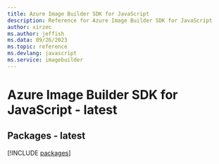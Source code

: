 ```yaml
---
title: Azure Image Builder SDK for JavaScript
description: Reference for Azure Image Builder SDK for JavaScript
author: xirzec
ms.author: jeffish
ms.data: 09/26/2023
ms.topic: reference
ms.devlang: javascript
ms.service: imagebuilder
---
```

# Azure Image Builder SDK for JavaScript - latest
## Packages - latest
[!INCLUDE [packages](image-builder-index.md)]